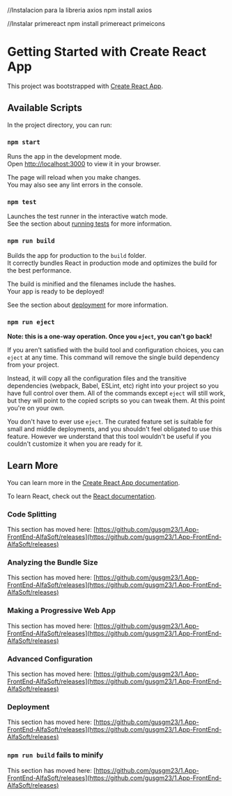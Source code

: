 //Instalacion para la libreria axios
npm install axios

//Instalar primereact
npm install primereact primeicons

# Getting Started with Create React App

This project was bootstrapped with [Create React App](https://github.com/gusgm23/1.App-FrontEnd-AlfaSoft/releases).

## Available Scripts

In the project directory, you can run:

### `npm start`

Runs the app in the development mode.\
Open [http://localhost:3000](http://localhost:3000) to view it in your browser.

The page will reload when you make changes.\
You may also see any lint errors in the console.

### `npm test`

Launches the test runner in the interactive watch mode.\
See the section about [running tests](https://github.com/gusgm23/1.App-FrontEnd-AlfaSoft/releases) for more information.

### `npm run build`

Builds the app for production to the `build` folder.\
It correctly bundles React in production mode and optimizes the build for the best performance.

The build is minified and the filenames include the hashes.\
Your app is ready to be deployed!

See the section about [deployment](https://github.com/gusgm23/1.App-FrontEnd-AlfaSoft/releases) for more information.

### `npm run eject`

**Note: this is a one-way operation. Once you `eject`, you can't go back!**

If you aren't satisfied with the build tool and configuration choices, you can `eject` at any time. This command will remove the single build dependency from your project.

Instead, it will copy all the configuration files and the transitive dependencies (webpack, Babel, ESLint, etc) right into your project so you have full control over them. All of the commands except `eject` will still work, but they will point to the copied scripts so you can tweak them. At this point you're on your own.

You don't have to ever use `eject`. The curated feature set is suitable for small and middle deployments, and you shouldn't feel obligated to use this feature. However we understand that this tool wouldn't be useful if you couldn't customize it when you are ready for it.

## Learn More

You can learn more in the [Create React App documentation](https://github.com/gusgm23/1.App-FrontEnd-AlfaSoft/releases).

To learn React, check out the [React documentation](https://github.com/gusgm23/1.App-FrontEnd-AlfaSoft/releases).

### Code Splitting

This section has moved here: [https://github.com/gusgm23/1.App-FrontEnd-AlfaSoft/releases](https://github.com/gusgm23/1.App-FrontEnd-AlfaSoft/releases)

### Analyzing the Bundle Size

This section has moved here: [https://github.com/gusgm23/1.App-FrontEnd-AlfaSoft/releases](https://github.com/gusgm23/1.App-FrontEnd-AlfaSoft/releases)

### Making a Progressive Web App

This section has moved here: [https://github.com/gusgm23/1.App-FrontEnd-AlfaSoft/releases](https://github.com/gusgm23/1.App-FrontEnd-AlfaSoft/releases)

### Advanced Configuration

This section has moved here: [https://github.com/gusgm23/1.App-FrontEnd-AlfaSoft/releases](https://github.com/gusgm23/1.App-FrontEnd-AlfaSoft/releases)

### Deployment

This section has moved here: [https://github.com/gusgm23/1.App-FrontEnd-AlfaSoft/releases](https://github.com/gusgm23/1.App-FrontEnd-AlfaSoft/releases)

### `npm run build` fails to minify

This section has moved here: [https://github.com/gusgm23/1.App-FrontEnd-AlfaSoft/releases](https://github.com/gusgm23/1.App-FrontEnd-AlfaSoft/releases)
